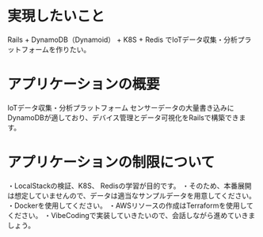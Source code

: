 # 実現したいこと

Rails + DynamoDB（Dynamoid） + K8S + Redis でIoTデータ収集・分析プラットフォームを作りたい。

# アプリケーションの概要
IoTデータ収集・分析プラットフォーム
センサーデータの大量書き込みにDynamoDBが適しており、デバイス管理とデータ可視化をRailsで構築できます。

# アプリケーションの制限について
・LocalStackの検証、K8S、 Redisの学習が目的です。
・そのため、本番展開は想定していませんので、データは適当なサンプルデータを用意してください。
・Dockerを使用してください。
・AWSリソースの作成はTerraformを使用してください。
・VibeCodingで実装していきたいので、会話しながら進めていきましょう。
